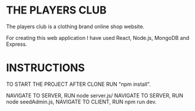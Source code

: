 # THE PLAYERS CLUB 
The players club is a clothing brand online shop website.

For creating this web application I have used React, Node.js, MongoDB and Express.


# INSTRUCTIONS 
TO START THE PROJECT AFTER CLONE RUN "npm install".

NAVIGATE TO SERVER, RUN node server.js/ NAVIGATE TO SERVER, RUN node seedAdmin.js, NAVIGATE TO CLIENT, RUN npm run dev.
